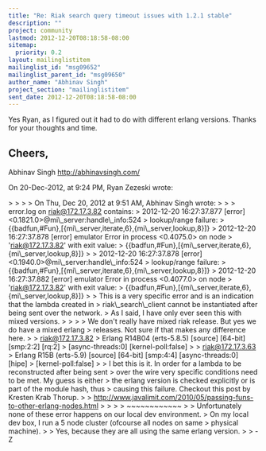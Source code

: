 ```yaml
---
title: "Re: Riak search query timeout issues with 1.2.1 stable"
description: ""
project: community
lastmod: 2012-12-20T08:18:58-08:00
sitemap:
  priority: 0.2
layout: mailinglistitem
mailinglist_id: "msg09652"
mailinglist_parent_id: "msg09650"
author_name: "Abhinav Singh"
project_section: "mailinglistitem"
sent_date: 2012-12-20T08:18:58-08:00
---
```



Yes Ryan, as I figured out it had to do with different erlang versions.
Thanks for your thoughts and time.

Cheers,
--
Abhinav Singh
http://abhinavsingh.com/

On 20-Dec-2012, at 9:24 PM, Ryan Zezeski  wrote:

&gt; 
&gt; 
&gt; 
&gt; On Thu, Dec 20, 2012 at 9:51 AM, Abhinav Singh  wrote:
&gt; 
&gt; 
&gt; error.log on riak@172.17.3.82 contains:
&gt; 2012-12-20 16:27:37.877 [error] &lt;0.1821.0&gt;@mi\\_server:handle\\_info:524 
&gt; lookup/range failure: 
&gt; {{badfun,#Fun},[{mi\\_server,iterate,6},{mi\\_server,lookup,8}]}
&gt; 2012-12-20 16:27:37.878 [error] emulator Error in process &lt;0.4075.0&gt; on node 
&gt; 'riak@172.17.3.82' with exit value: 
&gt; {{badfun,#Fun},[{mi\\_server,iterate,6},{mi\\_server,lookup,8}]}
&gt; 
&gt; 2012-12-20 16:27:37.878 [error] &lt;0.1940.0&gt;@mi\\_server:handle\\_info:524 
&gt; lookup/range failure: 
&gt; {{badfun,#Fun},[{mi\\_server,iterate,6},{mi\\_server,lookup,8}]}
&gt; 2012-12-20 16:27:37.882 [error] emulator Error in process &lt;0.4077.0&gt; on node 
&gt; 'riak@172.17.3.82' with exit value: 
&gt; {{badfun,#Fun},[{mi\\_server,iterate,6},{mi\\_server,lookup,8}]}
&gt; 
&gt; This is a very specific error and is an indication that the lambda created in 
&gt; riak\\_search\\_client cannot be instantiated after being sent over the network. 
&gt; As I said, I have only ever seen this with mixed versions.
&gt; 
&gt; 
&gt; 
&gt; We don't really have mixed riak release. But yes we do have a mixed erlang 
&gt; releases. Not sure if that makes any difference here.
&gt; 
&gt; riak@172.17.3.82
&gt; Erlang R14B04 (erts-5.8.5) [source] [64-bit] [smp:2:2] [rq:2] 
&gt; [async-threads:0] [kernel-poll:false]
&gt; 
&gt; riak@172.17.3.63
&gt; Erlang R15B (erts-5.9) [source] [64-bit] [smp:4:4] [async-threads:0] [hipe] 
&gt; [kernel-poll:false]
&gt; 
&gt; I bet this is it. In order for a lambda to be reconstructed after being sent 
&gt; over the wire very specific conditions need to be met. My guess is either 
&gt; the erlang version is checked explicitly or is part of the module hash, thus 
&gt; causing this failure. Checkout this post by Kresten Krab Thorup.
&gt; 
&gt; http://www.javalimit.com/2010/05/passing-funs-to-other-erlang-nodes.html
&gt; 
&gt; 
&gt; 
&gt; ~~~~~~~~~~~~
&gt; 
&gt; Unfortunately none of these error happens on our local dev environment.
&gt; On my local dev box, I run a 5 node cluster (ofcourse all nodes on same 
&gt; physical machine).
&gt; 
&gt; Yes, because they are all using the same erlang version.
&gt; 
&gt; -Z

